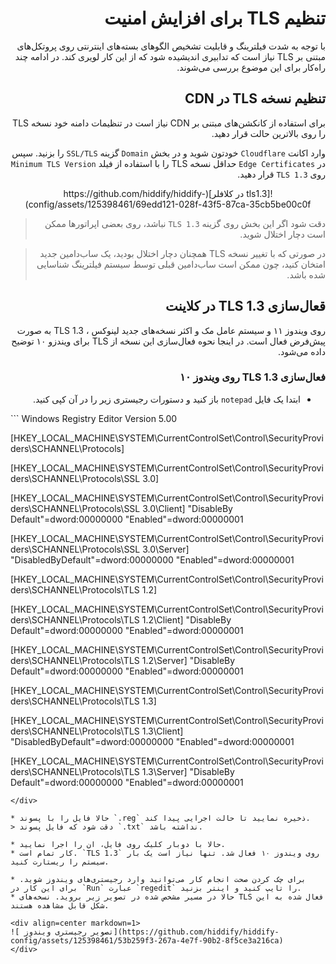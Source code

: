 <div dir=rtl markdown=1>


# تنظیم TLS برای افزایش امنیت
با توجه به شدت فیلترینگ و قابلیت تشخیص الگوهای بسته‌های اینترنتی روی پروتکل‌های مبتنی بر TLS نیاز است که تدابیری اندیشیده شود که از این کار لویری کند. در ادامه چند راه‌کار برای این موضوع بررسی می‌شوند.

## تنظیم نسخه TLS در CDN
برای استفاده از کانکشن‌های مبتنی بر CDN نیاز است در تنظیمات دامنه خود نسخه TLS را روی بالاترین حالت قرار دهید.

وارد اکانت  `Cloudflare` خودتون شوید و در بخش `Domain` گزینه `SSL/TLS` را بزنید. سپس در `Edge Certificates` حداقل نسخه TLS را با استفاده از فیلد `Minimum TLS Version` روی `TLS 1.3` قرار دهید.

<div align=center markdown=1>
![tls1.3 در کلافلر](https://github.com/hiddify/hiddify-config/assets/125398461/69edd121-028f-43f5-87ca-35cb5be00c0f)

</div>

> دقت شود اگر این بخش روی گزینه `TLS 1.3` نباشد، روی بعضی اپراتورها ممکن است دچار اختلال شوید.

> در صورتی که با تغییر نسخه TLS همچنان دچار اختلال بودید، یک ساب‌دامین جدید امتخان کنید، چون ممکن است ساب‌دامین قبلی توسط سیستم فیلترینگ شناسایی شده باشد.


## قعال‌سازی TLS 1.3 در کلاینت
روی ویندوز ۱۱ و سیستم عامل مک و اکثر نسخه‌های جدید لینوکس ، TLS 1.3 به صورت پیش‌فرض فعال است. در اینجا نحوه فعال‌سازی این نسخه از TLS برای ویندزو ۱۰ توضیح داده می‌شود.

### فعال‌سازی TLS 1.3 روی ویندوز ۱۰
* ابتدا یک فایل `notepad` باز کنید و دستورات رجیستری زیر را در آن کپی کنید.

<div dir=ltr markdown=1>
```
Windows Registry Editor Version 5.00

[HKEY_LOCAL_MACHINE\SYSTEM\CurrentControlSet\Control\SecurityProviders\SCHANNEL\Protocols]

[HKEY_LOCAL_MACHINE\SYSTEM\CurrentControlSet\Control\SecurityProviders\SCHANNEL\Protocols\SSL 3.0]

[HKEY_LOCAL_MACHINE\SYSTEM\CurrentControlSet\Control\SecurityProviders\SCHANNEL\Protocols\SSL 3.0\Client]
"DisableBy Default"=dword:00000000
"Enabled"=dword:00000001

[HKEY_LOCAL_MACHINE\SYSTEM\CurrentControlSet\Control\SecurityProviders\SCHANNEL\Protocols\SSL 3.0\Server]
"DisabledByDefault"=dword:00000000
"Enabled"=dword:00000001

[HKEY_LOCAL_MACHINE\SYSTEM\CurrentControlSet\Control\SecurityProviders\SCHANNEL\Protocols\TLS 1.2]

[HKEY_LOCAL_MACHINE\SYSTEM\CurrentControlSet\Control\SecurityProviders\SCHANNEL\Protocols\TLS 1.2\Client]
"DisableBy Default"=dword:00000000
"Enabled"=dword:00000001

[HKEY_LOCAL_MACHINE\SYSTEM\CurrentControlSet\Control\SecurityProviders\SCHANNEL\Protocols\TLS 1.2\Server]
"DisableBy Default"=dword:00000000
"Enabled"=dword:00000001

[HKEY_LOCAL_MACHINE\SYSTEM\CurrentControlSet\Control\SecurityProviders\SCHANNEL\Protocols\TLS 1.3]

[HKEY_LOCAL_MACHINE\SYSTEM\CurrentControlSet\Control\SecurityProviders\SCHANNEL\Protocols\TLS 1.3\Client]
"DisabledByDefault"=dword:00000000
"Enabled"=dword:00000001

[HKEY_LOCAL_MACHINE\SYSTEM\CurrentControlSet\Control\SecurityProviders\SCHANNEL\Protocols\TLS 1.3\Server]
"DisableBy Default"=dword:00000000
"Enabled"=dword:00000001

```
</div>

* حالا فایل را با پسوند `.reg` ذخیره نمایید تا حالت اجرایی پیدا کند.
> دقت شود که فایل پسوند `.txt` نداشته باشد.

* حالا با دوبار کلیک روی فایل، ان را اجرا نمایید.
* کار تمام است. `TLS 1.3` روی ویندوز ۱۰ فعال شد. تنها نیاز است یک بار سیستم را ریستارت کنید.

* برای چک کردن صحت انجام کار می‌توانید وارد رجیستری‌های ویندوز شوید. برای این کار در `Run` عبارت `regedit` را تایپ کنید و اینتر بزنید.
* حالا در مسیر مشخص شده در تصویر زیر بروید. نسخه‌های TLS فعال شده به این شکل قابل مشاهده هستند.

<div align=center markdown=1>
![ تصویر رجیستری ویندوز](https://github.com/hiddify/hiddify-config/assets/125398461/53b259f3-267a-4e7f-90b2-8f5ce3a216ca)
</div>